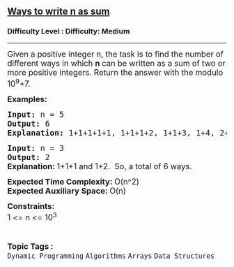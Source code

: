 <h2><a href="https://www.geeksforgeeks.org/problems/ways-to-write-n-as-sum-1587115621/1">Ways to write n as sum</a></h2><h3>Difficulty Level : Difficulty: Medium</h3><hr><div class="problems_problem_content__Xm_eO"><p><span style="font-size: 18px;">Given a positive integer n, the task is to find the number of different ways in which <strong>n </strong>can be written as a sum of two or more positive integers. Return the answer with the modulo 10<sup>9</sup>+7.</span></p>
<p><span style="font-size: 18px;"><strong>Examples:</strong></span></p>
<pre><span style="font-size: 18px;"><strong>Input: </strong>n = 5
<strong>Output: </strong>6<strong>
Explanation: </strong>1+1+1+1+1, 1+1+1+2, 1+1+3, 1+4, 2+1+2 and 2+3. So, a total of 6 ways.</span>
</pre>
<pre><span style="font-size: 18px;"><strong>Input: </strong>n = 3
</span><span style="font-size: 18px;"><strong>Output: </strong>2<br><strong style="font-family: -apple-system, BlinkMacSystemFont, 'Segoe UI', Roboto, Oxygen, Ubuntu, Cantarell, 'Open Sans', 'Helvetica Neue', sans-serif;">Explanation: </strong><span style="font-family: -apple-system, BlinkMacSystemFont, 'Segoe UI', Roboto, Oxygen, Ubuntu, Cantarell, 'Open Sans', 'Helvetica Neue', sans-serif;">1+1+1 and 1+2.  So, a total of 6 ways.</span>
</span></pre>
<p><span style="font-size: 18px;"><strong>Expected Time Complexity: </strong>O(n^2)<br><strong>Expected Auxiliary Space: </strong>O(n)<br></span></p>
<p><span style="font-size: 18px;"><strong>Constraints:</strong><br>1 &lt;= n &lt;= 10<sup>3</sup></span></p></div><br><p><span style=font-size:18px><strong>Topic Tags : </strong><br><code>Dynamic Programming</code>&nbsp;<code>Algorithms</code>&nbsp;<code>Arrays</code>&nbsp;<code>Data Structures</code>&nbsp;